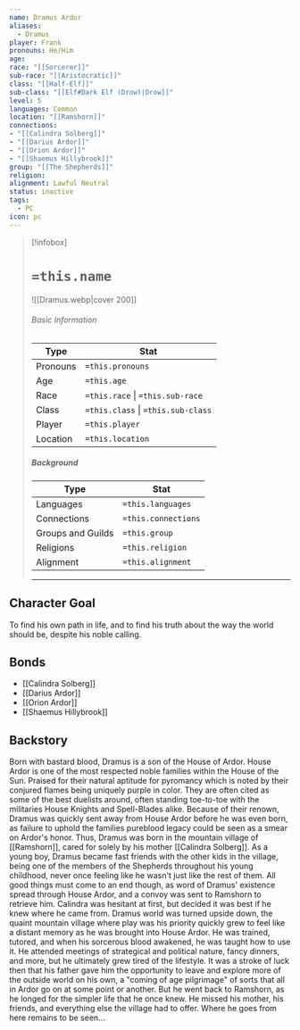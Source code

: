 ```yaml
---
name: Dramus Ardor
aliases:
  - Dramus
player: Frank
pronouns: He/Him
age: 
race: "[[Sorcerer]]"
sub-race: "[[Aristocratic]]"
class: "[[Half-Elf]]"
sub-class: "[[Elf#Dark Elf (Drow)|Drow]]"
level: 5
languages: Common
location: "[[Ramshorn]]"
connections: 
- "[[Calindra Solberg]]"
- "[[Darius Ardor]]"
- "[[Orion Ardor]]"
- "[[Shaemus Hillybrook]]"
group: "[[The Shepherds]]"
religion: 
alignment: Lawful Neutral 
status: inactive
tags:
  - PC
icon: pc
---
```

> [!infobox]
> # `=this.name` 
> ![[Dramus.webp|cover 200]]
> ###### Basic Information
> | Type | Stat |
> | ---- | ---- |
> | Pronouns | `=this.pronouns` |
> | Age | `=this.age` |
> |  Race | `=this.race` \| `=this.sub-race`|
> |  Class    | `=this.class` \| `=this.sub-class`   |
> | Player | `=this.player` |
> | Location | `=this.location` |
>
> ##### Background
> | Type | Stat |
> | ---- | ---- |
> |  Languages | `=this.languages` |
> | Connections| `=this.connections` |
> | Groups and Guilds | `=this.group` |
> | Religions | `=this.religion` |
> | Alignment| `=this.alignment` |
> ---

## Character Goal

To find his own path in life, and to find his truth about the way the world should be, despite his noble calling.

## Bonds

- [[Calindra Solberg]]
- [[Darius Ardor]]
- [[Orion Ardor]]  
- [[Shaemus Hillybrook]]

## Backstory

Born with bastard blood, Dramus is a son of the House of Ardor. House Ardor is one of the most respected noble families within the House of the Sun. Praised for their natural aptitude for pyromancy which is noted by their conjured flames being uniquely purple in color. They are often cited as some of the best duelists around, often standing toe-to-toe with the militaries House Knights and Spell-Blades alike. Because of their renown, Dramus was quickly sent away from House Ardor before he was even born, as failure to uphold the families pureblood legacy could be seen as a smear on Ardor's honor. Thus, Dramus was born in the mountain village of [[Ramshorn]], cared for solely by his mother [[Calindra Solberg]]. As a young boy, Dramus became fast friends with the other kids in the village, being one of the members of the Shepherds throughout his young childhood, never once feeling like he wasn't just like the rest of them.   All good things must come to an end though, as word of Dramus' existence spread through House Ardor, and a convoy was sent to Ramshorn to retrieve him. Calindra was hesitant at first, but decided it was best if he knew where he came from. Dramus world was turned upside down, the quaint mountain village where play was his priority quickly grew to feel like a distant memory as he was brought into House Ardor. He was trained, tutored, and when his sorcerous blood awakened, he was taught how to use it. He attended meetings of strategical and political nature, fancy dinners, and more, but he ultimately grew tired of the lifestyle. It was a stroke of luck then that his father gave him the opportunity to leave and explore more of the outside world on his own, a "coming of age pilgrimage" of sorts that all in Ardor go on at some point or another.  But he went back to Ramshorn, as he longed for the simpler life that he once knew. He missed his mother, his friends, and everything else the village had to offer. Where he goes from here remains to be seen...